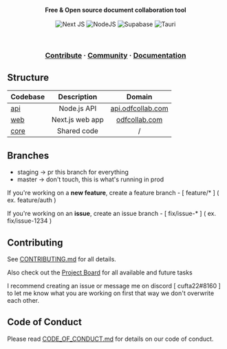 <p align="center">
    <strong>Free & Open source document collaboration tool</strong>
</p>

<p align="center">
    <img align="center" alt="Next JS" src="https://img.shields.io/badge/nextjs-%23000000.svg?style=for-the-badge&logo=next.js&logoColor=white"/>
    <img align="center" alt="NodeJS" src="https://img.shields.io/badge/node.js-%2343853D.svg?style=for-the-badge&logo=node.js&logoColor=white" />
    <img align="center" alt="Supabase" src="https://img.shields.io/badge/Supabase-3ECF8E?style=for-the-badge&logo=supabase&logoColor=white" />
    <img align="center" alt="Tauri" src="https://img.shields.io/badge/tauri-%2324C8DB.svg?style=for-the-badge&logo=tauri&logoColor=%23FFFFFF" />
    
</p>

<br />

<h3 align="center">
    <a href="https://github.com/cufta22/odf-collab/blob/master/CONTRIBUTING.md">Contribute</a>
    <span> · </span>
    <a href="">Community</a>
    <span> · </span>
    <a href="">Documentation</a>
</h3>

## Structure

| Codebase     |   Description   |                     Domain                     |
| :----------- | :-------------: | :--------------------------------------------: |
| [api](api)   |   Node.js API   | [api.odfcollab.com](https://api.odfcollab/com) |
| [web](web)   | Next.js web app |     [odfcollab.com](https://odfcollab/com)     |
| [core](core) |   Shared code   |                       /                        |

<!-- | [design](design)   |  All project assets  |   /   | -->
<!-- | [mobile](mobile)   |  Mobile app          |   /   | -->
<!-- | [desktop](desktop) |  Desktop app         |   /   | -->

## Branches

- staging -> pr this branch for everything
- master -> don't touch, this is what's running in prod

If you're working on a **new feature**, create a feature branch - [ feature/\* ] ( ex. feature/auth )

If you're working on an **issue**, create an issue branch - [ fix/issue-\* ] ( ex. fix/issue-1234 )

## Contributing

See [CONTRIBUTING.md](https://github.com/cufta22/odf-collab/blob/master/CONTRIBUTING.md) for all details.

Also check out the [Project Board]() for all available and future tasks

I recommend creating an issue or message me on discord [ cufta22#8160 ] to let me know what you are working on first that way we don't overwrite each other.

## Code of Conduct

Please read [CODE_OF_CONDUCT.md](https://github.com/cufta22/odf-collab/blob/master/CODE_OF_CONDUCT.md) for details on our code of conduct.
